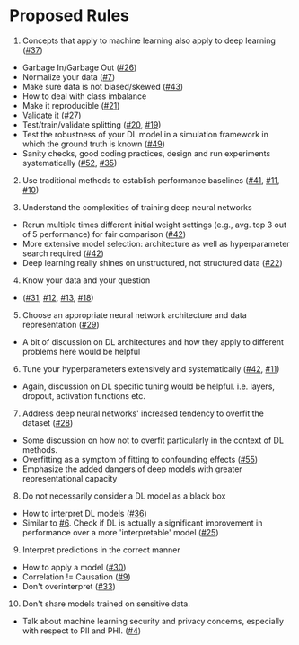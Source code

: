 # Proposed Rules

1. Concepts that apply to machine learning also apply to deep learning ([#37](https://github.com/Benjamin-Lee/deep-rules/issues/37))
  - Garbage In/Garbage Out ([#26](https://github.com/Benjamin-Lee/deep-rules/issues/26))
  - Normalize your data ([#7](https://github.com/Benjamin-Lee/deep-rules/issues/7))
  - Make sure data is not biased/skewed ([#43](https://github.com/Benjamin-Lee/deep-rules/issues/43))
  - How to deal with class imbalance
  - Make it reproducible ([#21](https://github.com/Benjamin-Lee/deep-rules/issues/21))
  - Validate it ([#27](https://github.com/Benjamin-Lee/deep-rules/issues/27))
  - Test/train/validate splitting ([#20](https://github.com/Benjamin-Lee/deep-rules/issues/20), [#19](https://github.com/Benjamin-Lee/deep-rules/issues/19))
  - Test the robustness of your DL model in a simulation framework in which the ground truth is known ([#49](https://github.com/Benjamin-Lee/deep-rules/issues/49))
  - Sanity checks, good coding practices, design and run experiments systematically ([#52](https://github.com/Benjamin-Lee/deep-rules/issues/52), [#35](https://github.com/Benjamin-Lee/deep-rules/issues/35))

2. Use traditional methods to establish performance baselines ([#41](https://github.com/Benjamin-Lee/deep-rules/issues/41), [#11](https://github.com/Benjamin-Lee/deep-rules/issues/11), [#10](https://github.com/Benjamin-Lee/deep-rules/issues/10))

3. Understand the complexities of training deep neural networks
  - Rerun multiple times different initial weight settings (e.g., avg. top 3 out of 5 performance) for fair comparison ([#42](https://github.com/Benjamin-Lee/deep-rules/issues/42))
  - More extensive model selection: architecture as well as hyperparameter search required ([#42](https://github.com/Benjamin-Lee/deep-rules/issues/42))
  - Deep learning really shines on unstructured, not structured data ([#22](https://github.com/Benjamin-Lee/deep-rules/issues/22))

4. Know your data and your question
  - ([#31](https://github.com/Benjamin-Lee/deep-rules/issues/31), [#12](https://github.com/Benjamin-Lee/deep-rules/issues/12), [#13](https://github.com/Benjamin-Lee/deep-rules/issues/13),  [#18](https://github.com/Benjamin-Lee/deep-rules/issues/18))

5. Choose an appropriate neural network architecture and data representation ([#29](https://github.com/Benjamin-Lee/deep-rules/issues/29))
  - A bit of discussion on DL architectures and how they apply to different problems here would be helpful

6. Tune your hyperparameters extensively and systematically ([#42](https://github.com/Benjamin-Lee/deep-rules/issues/42), [#11](https://github.com/Benjamin-Lee/deep-rules/issues/11))
  - Again, discussion on DL specific tuning would be helpful. i.e. layers, dropout, activation functions etc.

7. Address deep neural networks' increased tendency to overfit the dataset ([#28](https://github.com/Benjamin-Lee/deep-rules/issues/28))
  - Some discussion on how not to overfit particularly in the context of DL methods.
  - Overfitting as a symptom of fitting to confounding effects ([#55](https://github.com/Benjamin-Lee/deep-rules/issues/55))
  - Emphasize the added dangers of deep models with greater representational capacity

8. Do not necessarily consider a DL model as a black box
  - How to interpret DL models ([#36](https://github.com/Benjamin-Lee/deep-rules/issues/36))
  - Similar to [#6](https://github.com/Benjamin-Lee/deep-rules/issues/6). Check if DL is actually a significant improvement in performance over a more 'interpretable' model ([#25](https://github.com/Benjamin-Lee/deep-rules/issues/25))

9. Interpret predictions in the correct manner
  - How to apply a model ([#30](https://github.com/Benjamin-Lee/deep-rules/issues/30))
  - Correlation != Causation ([#9](https://github.com/Benjamin-Lee/deep-rules/issues/9))
  - Don't overinterpret ([#33](https://github.com/Benjamin-Lee/deep-rules/issues/33))

10. Don't share models trained on sensitive data.
  - Talk about machine learning security and privacy concerns, especially with respect to PII and PHI. ([#4](https://github.com/Benjamin-Lee/deep-rules/issues/4))
